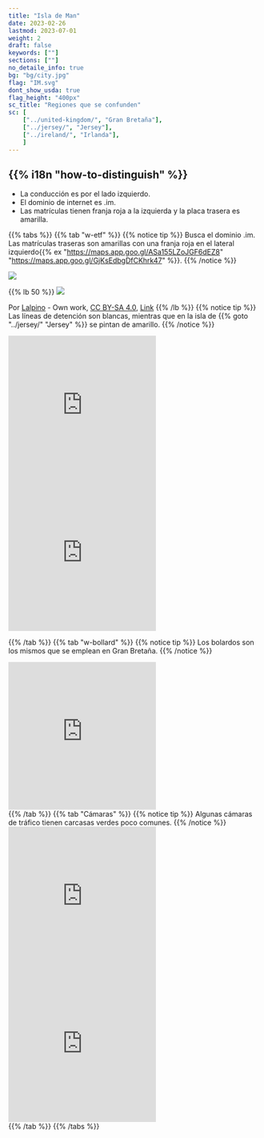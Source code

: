 ```yaml
---
title: "Isla de Man"
date: 2023-02-26
lastmod: 2023-07-01
weight: 2
draft: false
keywords: [""]
sections: [""]
no_detaile_info: true
bg: "bg/city.jpg"
flag: "IM.svg"
dont_show_usda: true
flag_height: "400px"
sc_title: "Regiones que se confunden"
sc: [
    ["../united-kingdom/", "Gran Bretaña"],
    ["../jersey/", "Jersey"],
    ["../ireland/", "Irlanda"],
    ]
---
```



<div class="main-desciption country-description">
    <h2 class="section-title">{{% i18n "how-to-distinguish" %}}</h2>
    <ul class="rule-list">
        <li>La conducción es por el <span class="quiz">lado izquierdo</span>.</li>
        <li>El dominio de internet es <span class="quiz">.im</span>.</li>
        <li>Las matrículas tienen <span class="quiz">franja roja a la izquierda</span> y la placa trasera es <span class="quiz">amarilla</span>.</li>
    </ul>
</div>

{{% tabs %}}
{{% tab "w-etf" %}}
{{% notice tip %}}
Busca el dominio <span class="quiz">.im</span>. Las matrículas traseras son amarillas con una franja <span class="quiz">roja</span> en el lateral izquierdo{{% ex "https://maps.app.goo.gl/ASa155LZoJGF6dEZ8" "https://maps.app.goo.gl/GjKsEdbgDfCKhrk47" %}}.
{{% /notice %}}
<div class="googlemap-if">
<img src="/rule/europe/mannin/640px-Ford_Focus_illa_de_Man.jpg">
</div>

{{% lb 50 %}}
![](/rule/europe/mannin/2023-07-30-04-06-05.png)

Por <a href="//commons.wikimedia.org/w/index.php?title=User:Lalpino&amp;action=edit&amp;redlink=1" class="new" title="User:Lalpino (page does not exist)">Lalpino</a> - <span class="int-own-work" lang="en">Own work</span>, <a href="https://creativecommons.org/licenses/by-sa/4.0" title="Creative Commons Attribution-Share Alike 4.0">CC BY-SA 4.0</a>, <a href="https://commons.wikimedia.org/w/index.php?curid=88521143">Link</a>
{{% /lb %}}
{{% notice tip %}}
Las líneas de detención son blancas, mientras que en la isla de {{% goto "../jersey/" "Jersey" %}} se pintan de <span class="quiz">amarillo</span>.
{{% /notice %}}
<div class="googlemap-if">
<iframe src="https://www.google.com/maps/embed?pb=!4v1686409117515!6m8!1m7!1sOj_LMVtkaKPX2w8Q0y5zpg!2m2!1d54.08238091574675!2d-4.640365431205106!3f307.0398301232984!4f-25.753797002006664!5f2.5810773344004008" width="295" height="295" style="border:0;" allowfullscreen="" loading="lazy" referrerpolicy="no-referrer-when-downgrade"></iframe>
<iframe src="https://www.google.com/maps/embed?pb=!4v1686409173187!6m8!1m7!1s-FMNdqLd9qOkc_8_lQcjew!2m2!1d54.22219805919635!2d-4.68973052977538!3f134.0246345543752!4f-11.927489786910613!5f2.6915555887357256" width="295" height="295" style="border:0;" allowfullscreen="" loading="lazy" referrerpolicy="no-referrer-when-downgrade"></iframe>
</div>

{{% /tab  %}}
{{% tab "w-bollard" %}}
{{% notice tip %}}
Los bolardos son los mismos que se emplean en Gran Bretaña.
{{% /notice %}}
<div class="googlemap-if">
<iframe src="https://www.google.com/maps/embed?pb=!4v1681121037887!6m8!1m7!1s16LnwMHJjLYrrFhPSU3JGw!2m2!1d54.17153529412187!2d-4.613871803912569!3f113.52714938831821!4f-18.699174265819764!5f3.325193203789971" width="295" height="295" style="border:0;" allowfullscreen="" loading="lazy" referrerpolicy="no-referrer-when-downgrade"></iframe>
</div>
{{% /tab %}}
{{% tab "Cámaras" %}}
{{% notice tip %}}
Algunas cámaras de tráfico tienen carcasas verdes poco comunes.
{{% /notice %}}
<div class="googlemap-if">
<iframe src="https://www.google.com/maps/embed?pb=!4v1681121477195!6m8!1m7!1sC7dKsz76ul-WWwqyx9bzoQ!2m2!1d54.15605480381518!2d-4.482523373093878!3f2.6741820632657323!4f35.20678702489258!5f2.20218438606314" width="295" height="295" style="border:0;" allowfullscreen="" loading="lazy" referrerpolicy="no-referrer-when-downgrade"></iframe>
<iframe src="https://www.google.com/maps/embed?pb=!4v1681121519535!6m8!1m7!1sH4OgPJsIhTFyYYncZ_W91w!2m2!1d54.18485162935091!2d-4.649980519624544!3f316.5841606986218!4f35.48970650272469!5f2.4183447684454578" width="295" height="295" style="border:0;" allowfullscreen="" loading="lazy" referrerpolicy="no-referrer-when-downgrade"></iframe>
</div>
{{% /tab %}}
{{% /tabs %}}

